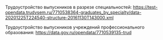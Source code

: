 Трудоустройство выпускников в разрезе специальностей: https://test-opendata.trudvsem.ru/7710538364-graduates_by_specialty/data-20201225T224540-structure-20161130T143000.xml 

Трудоустройство выпускников учреждений профессионального образования: https://data.gov.ru/opendata/7710539135-trud 
